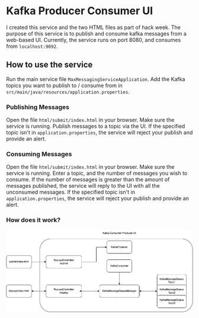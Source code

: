 # Kafka Producer Consumer UI

I created this service and the two HTML files as part of hack week. The purpose of this service is to publish and consume 
kafka messages from a web-based UI. Currently, the service runs on port 8080, and consumes from `localhost:9092`. 


## How to use the service

Run the main service file `MaxMessagingServiceApplication`. Add the Kafka topics you want to publish to / consume from in `src/main/java/resources/application.properties`. 

### Publishing Messages

Open the file `html/submit/index.html` in your browser. Make sure the service is running. 
Publish messages to a topic via the UI. If the specified topic isn't in `application.properties`, the service will reject your publish and provide an alert. 


### Consuming Messages

Open the file `html/submit/index.html` in your browser. Make sure the service is running.
Enter a topic, and the number of messages you wish to consume. If the number of messages is greater than the amount of messages published, the service will 
reply to the UI with all the unconsumed messages. If the specified topic isn't in `application.properties`, the service will reject your publish and provide an alert. 


### How does it work?

![](./static/Kafka-Consumer-Producer-UI.drawio.png)

